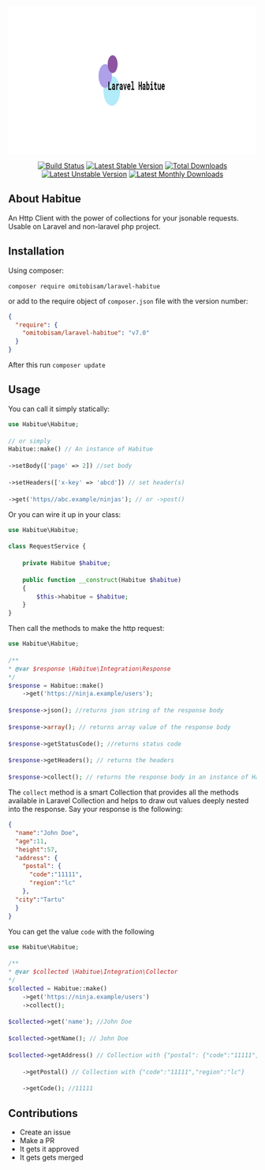 <p align="center">
<img src="https://github.com/omitobi/assets/blob/master/laravel-habitue-assets/twitter_header_photo_2.png" height="300" align="center" width="100%">
</p>

<p align="center">
<a href="https://travis-ci.com/omitobi/laravel-habitue"> <img src="https://travis-ci.com/omitobi/laravel-habitue.svg?branch=master" alt="Build Status"/></a>
<a href="https://packagist.org/packages/omitobisam/laravel-habitue"> <img src="https://poser.pugx.org/omitobisam/laravel-habitue/version" alt="Latest Stable Version"/></a>
<a href="https://packagist.org/packages/omitobisam/laravel-habitue"> <img src="https://poser.pugx.org/omitobisam/laravel-habitue/downloads" alt="Total Downloads"/></a>
<a href="https://packagist.org/packages/omitobisam/laravel-habitue"> <img src="https://poser.pugx.org/omitobisam/laravel-habitue/v/unstable" alt="Latest Unstable Version"/></a>
<a href="https://packagist.org/packages/omitobisam/laravel-habitue"> <img src="https://poser.pugx.org/omitobisam/laravel-habitue/d/monthly" alt="Latest Monthly Downloads"/></a>
</p>

## About Habitue
An Http Client with the power of collections for your jsonable requests. Usable on Laravel and non-laravel php project.

## Installation

Using composer:

`composer require omitobisam/laravel-habitue`

or add to the require object of `composer.json` file with the version number:

```json
{
  "require": {
    "omitobisam/laravel-habitue": "v7.0" 
  }
}
```

After this run `composer update`

## Usage

You can call it simply statically:

```php
use Habitue\Habitue;

// or simply
Habitue::make() // An instance of Habitue

->setBody(['page' => 2]) //set body

->setHeaders(['x-key' => 'abcd']) // set header(s)

->get('https//abc.example/ninjas'); // or ->post() 
```

Or you can wire it up in your class:

```php
use Habitue\Habitue;

class RequestService {
    
    private Habitue $habitue;

    public function __construct(Habitue $habitue)
    {       
        $this->habitue = $habitue;
    }
}
```

Then call the methods to make the http request:

```php
use Habitue\Habitue;

/**
* @var $response \Habitue\Integration\Response
*/
$response = Habitue::make()
    ->get('https://ninja.example/users');

$response->json(); //returns json string of the response body

$response->array(); // returns array value of the response body

$response->getStatusCode(); //returns status code

$response->getHeaders(); // returns the headers

$response->collect(); // returns the response body in an instance of Habitue\Collector 
```

The `collect` method is a smart Collection that provides all the methods available in Laravel Collection and helps to draw out values deeply nested into the response.
Say your response is the following:

```json
{
  "name":"John Doe",
  "age":11,
  "height":57,
  "address": {
    "postal": {
      "code":"11111",
      "region":"lc"
    },
  "city":"Tartu"
  }
}
```

You can get the value `code`  with the following

```php
use Habitue\Habitue;

/**
* @var $collected \Habitue\Integration\Collector
*/
$collected = Habitue::make()
    ->get('https://ninja.example/users')
    ->collect();

$collected->get('name'); //John Doe

$collected->getName(); // John Doe

$collected->getAddress() // Collection with {"postal": {"code":"11111","region":"lc"}, "city":"Tartu"}

    ->getPostal() // Collection with {"code":"11111","region":"lc"}

    ->getCode(); //11111
```

## Contributions

- Create an issue
- Make a PR
- It gets it approved
- It gets gets merged


